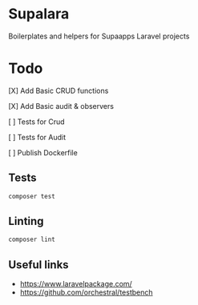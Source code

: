 # Supalara

Boilerplates and helpers for Supaapps Laravel projects

# Todo
[X] Add Basic CRUD functions

[X] Add Basic audit & observers

[ ] Tests for Crud

[ ] Tests for Audit

[ ] Publish Dockerfile

## Tests

```sh
composer test
```

## Linting

```sh
composer lint
```

## Useful links

- https://www.laravelpackage.com/
- https://github.com/orchestral/testbench